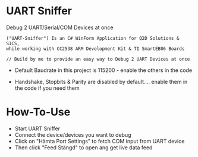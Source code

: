 # UART Sniffer
Debug 2 UART/Serial/COM Devices at once



    ("UART-Sniffer") Is an C# WinForm Application for Q2D Solutions & SICS,
    while working with CC2538 ARM Development Kit & TI SmartEB06 Boards
    
    // Build by me to provide an easy way to Debug 2 UART Devices at once
    
    

 
* Default Baudrate in this project is 115200 - enable the others in the code

* Handshake, Stopbits &  Parity are disabled by default.... enable them in the code if you need them


# How-To-Use
- Start UART Sniffer
- Connect the device/devices you want to debug
- Click on "Hämta Port Settings" to fetch COM input from UART device
- Then click "Feed Stängd" to open ang get live data feed


